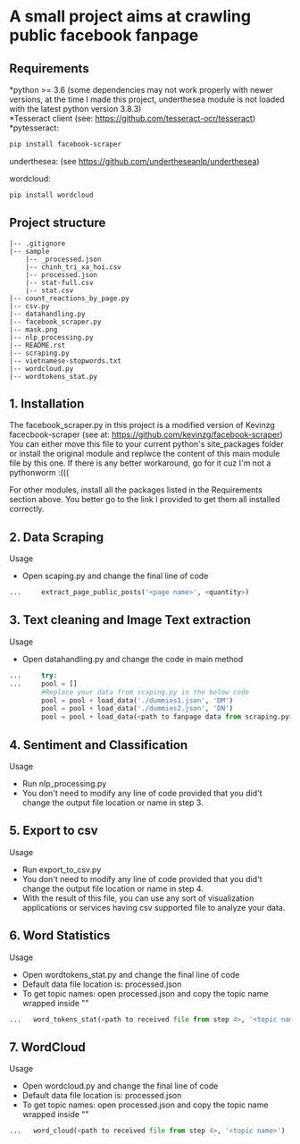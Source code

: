# A small project aims at crawling public facebook fanpage 

## Requirements

*python >= 3.6 (some dependencies may not work properly with newer versions, at the time I made this project, underthesea module is not loaded with the latest python version 3.8.3)\
*Tesseract client (see: https://github.com/tesseract-ocr/tesseract) \
*pytesseract:
```sh
pip install facebook-scraper
```
underthesea: (see https://github.com/undertheseanlp/underthesea)

wordcloud:
```sh
pip install wordcloud
```

## Project structure
```
|-- .gitignore
|-- sample
    |-- _processed.json
    |-- chinh_tri_xa_hoi.csv
    |-- processed.json
    |-- stat-full.csv
    |-- stat.csv
|-- count_reactions_by_page.py
|-- csv.py
|-- datahandling.py
|-- facebook_scraper.py
|-- mask.png
|-- nlp_processing.py
|-- README.rst
|-- scraping.py
|-- vietnamese-stopwords.txt
|-- wordcloud.py
|-- wordtokens_stat.py
```

## 1. Installation

The facebook_scraper.py in this project is a modified version of Kevinzg facecbook-scraper (see at: https://github.com/kevinzg/facebook-scraper)
You can either move this file to your current python's site_packages folder or install the original module and replwce the content of this main module file by this one.
If there is any better workaround, go for it cuz I'm not a pythonworm :(((

For other modules, install all the packages listed in the Requirements section above. You better go to the link I provided to get them all installed correctly.

## 2. Data Scraping

Usage
* Open scaping.py and change the final line of code

```python
...     extract_page_public_posts('<page name>', <quantity>)
```

## 3. Text cleaning and Image Text extraction


Usage
* Open datahandling.py and change the code in main method

```python
...     try:
...     pool = []
        #Replace your data from scaping.py in the below code
        pool = pool + load_data('./dummies1.json', 'DM')
        pool = pool + load_data('./dummies2.json', 'DN')
        pool = pool + load_data(<path to fanpage data from scraping.py>, <tag name for fanpage data>)
```
## 4. Sentiment and Classification

Usage
* Run nlp_processing.py
* You don't need to modify any line of code provided that you did't change the output file location or name in step 3.


## 5. Export to csv

Usage
* Run export_to_csv.py
* You don't need to modify any line of code provided that you did't change the output file location or name in step 4.
* With the result of this file, you can use any sort of visualization applications or services having csv supported file to analyze your data.


## 6. Word Statistics

Usage
* Open wordtokens_stat.py and change the final line of code
* Default data file location is: processed.json
* To get topic names: open processed.json and copy the topic name wrapped inside ""

```python
...   word_tokens_stat(<path to received file from step 4>, '<topic name>')
```



## 7. WordCloud

Usage
* Open wordcloud.py and change the final line of code
* Default data file location is: processed.json
* To get topic names: open processed.json and copy the topic name wrapped inside ""

```python
...   word_cloud(<path to received file from step 4>, '<topic name>')
```
